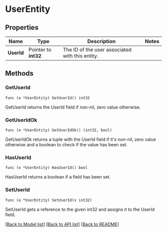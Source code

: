 # UserEntity

## Properties

Name | Type | Description | Notes
------------ | ------------- | ------------- | -------------
**UserId** | Pointer to **int32** | The ID of the user associated with this entity. | 

## Methods

### GetUserId

`func (o *UserEntity) GetUserId() int32`

GetUserId returns the UserId field if non-nil, zero value otherwise.

### GetUserIdOk

`func (o *UserEntity) GetUserIdOk() (int32, bool)`

GetUserIdOk returns a tuple with the UserId field if it's non-nil, zero value otherwise
and a boolean to check if the value has been set.

### HasUserId

`func (o *UserEntity) HasUserId() bool`

HasUserId returns a boolean if a field has been set.

### SetUserId

`func (o *UserEntity) SetUserId(v int32)`

SetUserId gets a reference to the given int32 and assigns it to the UserId field.


[[Back to Model list]](../README.md#documentation-for-models) [[Back to API list]](../README.md#documentation-for-api-endpoints) [[Back to README]](../README.md)


